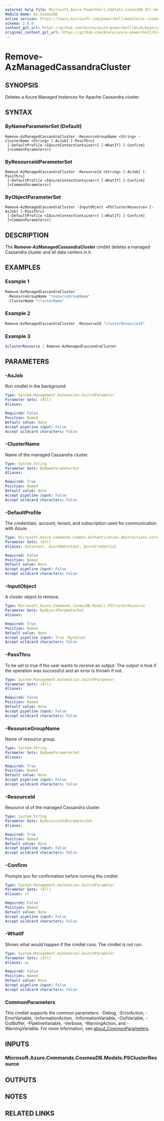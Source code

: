 ```yaml
---
external help file: Microsoft.Azure.PowerShell.Cmdlets.CosmosDB.dll-Help.xml
Module Name: Az.CosmosDB
online version: https://learn.microsoft.com/powershell/module/az.cosmosdb/remove-azmanagedcassandracluster
schema: 2.0.0
content_git_url: https://github.com/Azure/azure-powershell/blob/main/src/CosmosDB/CosmosDB/help/Remove-AzManagedCassandraCluster.md
original_content_git_url: https://github.com/Azure/azure-powershell/blob/main/src/CosmosDB/CosmosDB/help/Remove-AzManagedCassandraCluster.md
---
```


# Remove-AzManagedCassandraCluster

## SYNOPSIS
Deletes a Azure Managed Instances for Apache Cassandra cluster.

## SYNTAX

### ByNameParameterSet (Default)
```
Remove-AzManagedCassandraCluster -ResourceGroupName <String> -ClusterName <String> [-AsJob] [-PassThru]
 [-DefaultProfile <IAzureContextContainer>] [-WhatIf] [-Confirm]
 [<CommonParameters>]
```

### ByResourceIdParameterSet
```
Remove-AzManagedCassandraCluster -ResourceId <String> [-AsJob] [-PassThru]
 [-DefaultProfile <IAzureContextContainer>] [-WhatIf] [-Confirm]
 [<CommonParameters>]
```

### ByObjectParameterSet
```
Remove-AzManagedCassandraCluster -InputObject <PSClusterResource> [-AsJob] [-PassThru]
 [-DefaultProfile <IAzureContextContainer>] [-WhatIf] [-Confirm]
 [<CommonParameters>]
```

## DESCRIPTION
The **Remove-AzManagedCassandraCluster** cmdlet deletes a managed Cassandra cluster and all data centers in it.

## EXAMPLES

### Example 1
```powershell
Remove-AzManagedCassandraCluster `
 -ResourceGroupName "resourceGroupName" `
 -ClusterName "clusterName"
```

### Example 2
```powershell
Remove-AzManagedCassandraCluster -ResourceId "clusterResourceId"
```

### Example 3
```powershell
$clusterResource | Remove-AzManagedCassandraCluster
```

## PARAMETERS

### -AsJob
Run cmdlet in the background

```yaml
Type: System.Management.Automation.SwitchParameter
Parameter Sets: (All)
Aliases:

Required: False
Position: Named
Default value: None
Accept pipeline input: False
Accept wildcard characters: False
```

### -ClusterName
Name of the managed Cassandra cluster.

```yaml
Type: System.String
Parameter Sets: ByNameParameterSet
Aliases:

Required: True
Position: Named
Default value: None
Accept pipeline input: False
Accept wildcard characters: False
```

### -DefaultProfile
The credentials, account, tenant, and subscription used for communication with Azure.

```yaml
Type: Microsoft.Azure.Commands.Common.Authentication.Abstractions.Core.IAzureContextContainer
Parameter Sets: (All)
Aliases: AzContext, AzureRmContext, AzureCredential

Required: False
Position: Named
Default value: None
Accept pipeline input: False
Accept wildcard characters: False
```

### -InputObject
A cluster object to remove.

```yaml
Type: Microsoft.Azure.Commands.CosmosDB.Models.PSClusterResource
Parameter Sets: ByObjectParameterSet
Aliases:

Required: True
Position: Named
Default value: None
Accept pipeline input: True (ByValue)
Accept wildcard characters: False
```

### -PassThru
To be set to true if the user wants to receive an output. The output is true if the operation was successful and an error is thrown if not.

```yaml
Type: System.Management.Automation.SwitchParameter
Parameter Sets: (All)
Aliases:

Required: False
Position: Named
Default value: None
Accept pipeline input: False
Accept wildcard characters: False
```

### -ResourceGroupName
Name of resource group.

```yaml
Type: System.String
Parameter Sets: ByNameParameterSet
Aliases:

Required: True
Position: Named
Default value: None
Accept pipeline input: False
Accept wildcard characters: False
```

### -ResourceId
Resource id of the managed Cassandra cluster.

```yaml
Type: System.String
Parameter Sets: ByResourceIdParameterSet
Aliases:

Required: True
Position: Named
Default value: None
Accept pipeline input: False
Accept wildcard characters: False
```

### -Confirm
Prompts you for confirmation before running the cmdlet.

```yaml
Type: System.Management.Automation.SwitchParameter
Parameter Sets: (All)
Aliases: cf

Required: False
Position: Named
Default value: None
Accept pipeline input: False
Accept wildcard characters: False
```

### -WhatIf
Shows what would happen if the cmdlet runs. The cmdlet is not run.

```yaml
Type: System.Management.Automation.SwitchParameter
Parameter Sets: (All)
Aliases: wi

Required: False
Position: Named
Default value: None
Accept pipeline input: False
Accept wildcard characters: False
```

### CommonParameters
This cmdlet supports the common parameters: -Debug, -ErrorAction, -ErrorVariable, -InformationAction, -InformationVariable, -OutVariable, -OutBuffer, -PipelineVariable, -Verbose, -WarningAction, and -WarningVariable. For more information, see [about_CommonParameters](http://go.microsoft.com/fwlink/?LinkID=113216).

## INPUTS

### Microsoft.Azure.Commands.CosmosDB.Models.PSClusterResource

## OUTPUTS

## NOTES

## RELATED LINKS
